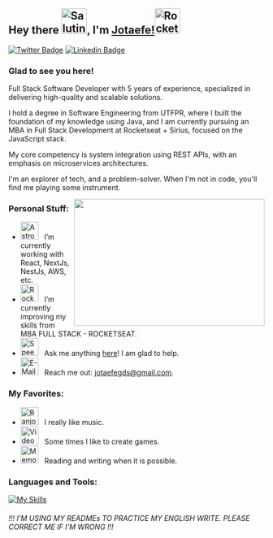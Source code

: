 ## Hey there <img src="https://raw.githubusercontent.com/Tarikul-Islam-Anik/Animated-Fluent-Emojis/master/Emojis/Smilies/Saluting%20Face.png" alt="Saluting Face" width="50" height="50" />, I'm [Jotaefe!](https://imjotaefe.com.br/)<img src="https://raw.githubusercontent.com/Tarikul-Islam-Anik/Animated-Fluent-Emojis/master/Emojis/Travel%20and%20places/Rocket.png" alt="Rocket" width="50" height="50" />

[![Twitter Badge](https://img.shields.io/badge/-Twitter-00acee?style=flat-square&logo=Twitter&logoColor=white)](https://x.com/imjotaefe)
[![Linkedin Badge](https://img.shields.io/badge/-LinkedIn-0e76a8?style=flat-square&logo=Linkedin&logoColor=white)](https://www.linkedin.com/in/jo%C3%A3oofernando/)

### Glad to see you here!

Full Stack Software Developer with 5 years of experience, specialized in delivering high-quality and scalable solutions.

I hold a degree in Software Engineering from UTFPR, where I built the foundation of my knowledge using Java, and I am currently pursuing an MBA in Full Stack Development at Rocketseat + Sírius, focused on the JavaScript stack.

My core competency is system integration using REST APIs, with an emphasis on microservices architectures.

I'm an explorer of tech, and a problem-solver. When I'm not in code, you'll find me playing some instrument.

<img align="right" height="250" width="375" alt="" src="https://user-images.githubusercontent.com/74038190/225813708-98b745f2-7d22-48cf-9150-083f1b00d6c9.gif" />

### Personal Stuff:

- <img src="https://raw.githubusercontent.com/Tarikul-Islam-Anik/Animated-Fluent-Emojis/master/Emojis/People%20with%20professions/Astronaut%20Medium%20Skin%20Tone.png" alt="Astronaut Medium Skin Tone" width="35" height="35" /> &nbsp; I’m currently working with React, NextJs, NestJs, AWS, etc.
- <img src="https://raw.githubusercontent.com/Tarikul-Islam-Anik/Animated-Fluent-Emojis/master/Emojis/Travel%20and%20places/Rocket.png" alt="Rocket" width="35" height="35" /> &nbsp; I’m currently improving my skills from MBA FULL STACK - ROCKETSEAT.
- <img src="https://raw.githubusercontent.com/Tarikul-Islam-Anik/Animated-Fluent-Emojis/master/Emojis/Smilies/Speech%20Balloon.png" alt="Speech Balloon" width="35" height="35" /> &nbsp; Ask me anything [here](https://github.com/imjotaefe/imjotaefe/issues/)! I am glad to help.
- <img src="https://raw.githubusercontent.com/Tarikul-Islam-Anik/Animated-Fluent-Emojis/master/Emojis/Objects/E-Mail.png" alt="E-Mail" width="35" height="35" /> &nbsp; Reach me out: jotaefegds@gmail.com.

### My Favorites:

- <img src="https://raw.githubusercontent.com/Tarikul-Islam-Anik/Animated-Fluent-Emojis/master/Emojis/Objects/Banjo.png" alt="Banjo" width="35" height="35" /> &nbsp; I really like music.
- <img src="https://raw.githubusercontent.com/Tarikul-Islam-Anik/Animated-Fluent-Emojis/master/Emojis/Activities/Video%20Game.png" alt="Video Game" width="35" height="35" /> &nbsp; Some times I like to create games.
- <img src="https://raw.githubusercontent.com/Tarikul-Islam-Anik/Animated-Fluent-Emojis/master/Emojis/Objects/Memo.png" alt="Memo" width="35" height="35" /> &nbsp; Reading and writing when it is possible.

### Languages and Tools:

[![My Skills](https://skillicons.dev/icons?i=js,ts,react,redux,cypress,nextjs,vite,vitest,nodejs,express,graphql,nestjs,prisma,html,jest,styledcomponents,tailwind,bootstrap,css,aws,mongodb,mysql,postgres,firebase,linux,git,docker,cs,unity,rider,gamemakerstudio,ps,obsidian,notion,arduino)](https://skillicons.dev)

###### !!! I'M USING MY READMEs TO PRACTICE MY ENGLISH WRITE. PLEASE CORRECT ME IF I'M WRONG !!!



